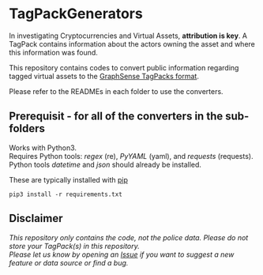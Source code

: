 # TagPackGenerators

In investigating Cryptocurrencies and Virtual Assets, **attribution is key**.
A TagPack contains information about the actors owning the asset and where this information was found.

This repository contains codes to convert public information regarding tagged virtual assets to the [GraphSense TagPacks format](https://github.com/graphsense/graphsense-tagpacks).

Please refer to the READMEs in each folder to use the converters. 

## Prerequisit - for all of the converters in the sub-folders

Works with Python3.  
Requires Python tools: *regex* (re), *PyYAML* (yaml), and *requests* (requests).  
Python tools *datetime* and *json* should already be installed.  

These are typically installed with [pip](https://pip.pypa.io/en/stable/)  
```
pip3 install -r requirements.txt
```
## Disclaimer
*This repository only contains the code, not the police data. Please do not store your TagPack(s) in this repository.*  
*Please let us know by opening an [Issue](https://github.com/INTERPOL-Innovation-Centre/TagPackConverters/issues) if you want to suggest a new feature or data source or find a bug.*
